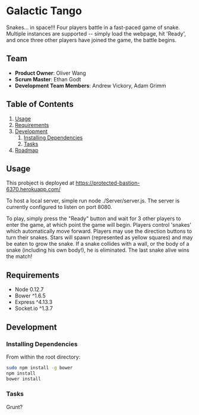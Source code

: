 # Galactic Tango

Snakes... in space!!! Four players battle in a fast-paced game of snake.  Multiple instances are supported -- simply load the webpage, hit 'Ready', and once three other players have joined the game, the battle begins.

## Team

  - __Product Owner__: Oliver Wang
  - __Scrum Master__: Ethan Godt
  - __Development Team Members__: Andrew Vickory, Adam Grimm

## Table of Contents

1. [Usage](#Usage)
1. [Requirements](#requirements)
1. [Development](#development)
    1. [Installing Dependencies](#installing-dependencies)
    1. [Tasks](#tasks)
1. [Roadmap](#roadmap)

## Usage

This probject is deployed at https://protected-bastion-6370.herokuapp.com/

To host a local server, simple run node ./Server/server.js.  The server is currently configured to listen on port 8080.

To play, simply press the "Ready" button and wait for 3 other players to enter the game, at which point the game will begin.  Players control 'snakes' which automatically move forward.  Players may use the direction buttons to turn their snakes.  Stars will spawn (represented as yellow squares) and may be eaten to grow the snake.  If a snake collides with a wall, or the body of a snake (including his own body!), he is eliminated.  The last snake alive wins the match!

## Requirements

- Node 0.12.7
- Bower ^1.6.5
- Express ^4.13.3
- Socket.io ^1.3.7

## Development

### Installing Dependencies

From within the root directory:

```sh
sudo npm install -g bower
npm install
bower install
```

### Tasks

Grunt?


